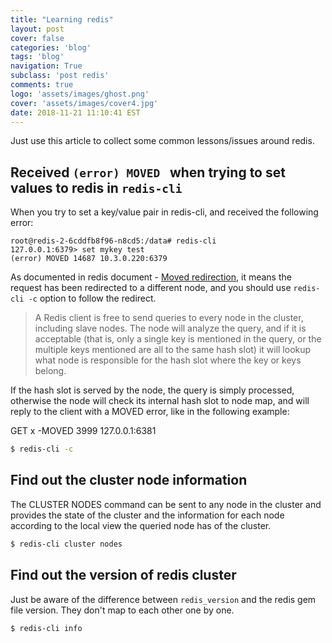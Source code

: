 ```yaml
---
title: "Learning redis"
layout: post
cover: false
categories: 'blog'
tags: 'blog'
navigation: True
subclass: 'post redis'
comments: true
logo: 'assets/images/ghost.png'
cover: 'assets/images/cover4.jpg'
date: 2018-11-21 11:10:41 EST
---
```


Just use this article to collect some common lessons/issues around redis.

## Received `(error) MOVED ` when trying to set values to redis in `redis-cli`

When you try to set a key/value pair in redis-cli, and received the following error:
```
root@redis-2-6cddfb8f96-n8cd5:/data# redis-cli
127.0.0.1:6379> set mykey test
(error) MOVED 14687 10.3.0.220:6379
```

As documented in redis document - [Moved redirection](https://redis.io/topics/cluster-spec#moved-redirection), it means the request has been redirected to a different node, and you should use `redis-cli -c` option to follow the redirect.

> A Redis client is free to send queries to every node in the cluster, including slave nodes. The node will analyze the query, and if it is acceptable (that is, only a single key is mentioned in the query, or the multiple keys mentioned are all to the same hash slot) it will lookup what node is responsible for the hash slot where the key or keys belong.

If the hash slot is served by the node, the query is simply processed, otherwise the node will check its internal hash slot to node map, and will reply to the client with a MOVED error, like in the following example:

GET x
-MOVED 3999 127.0.0.1:6381

```bash
$ redis-cli -c
```


## Find out the cluster node information

The CLUSTER NODES command can be sent to any node in the cluster and provides the state of the cluster and the information for each node according to the local view the queried node has of the cluster.

```bash
$ redis-cli cluster nodes
```

## Find out the version of redis cluster

Just be aware of the difference between `redis_version` and the redis gem file version. They don't map to each other one by one.

```bash
$ redis-cli info
```
